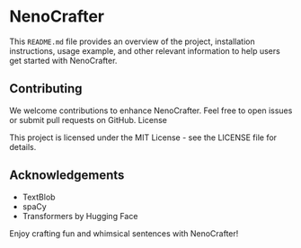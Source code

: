 # NenoCrafter

This `README.md` file provides an overview of the project, installation instructions, usage example, and other relevant information to help users get started with NenoCrafter.

## Contributing

We welcome contributions to enhance NenoCrafter. Feel free to open issues or submit pull requests on GitHub.
License

This project is licensed under the MIT License - see the LICENSE file for details.
## Acknowledgements
- TextBlob
- spaCy
- Transformers by Hugging Face

Enjoy crafting fun and whimsical sentences with NenoCrafter!